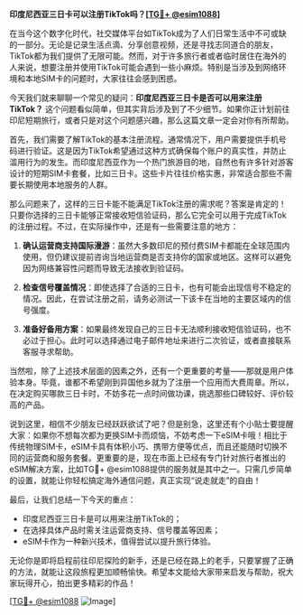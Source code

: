 **印度尼西亚三日卡可以注册TikTok吗？[[TG💪+ @esim1088](https://t.me/s/esim1088)]**

在当今这个数字化时代，社交媒体平台如TikTok成为了人们日常生活中不可或缺的一部分。无论是记录生活点滴、分享创意视频，还是寻找志同道合的朋友，TikTok都为我们提供了无限可能。然而，对于许多旅行者或者临时居住在海外的人来说，想要注册并使用TikTok可能会遇到一些小麻烦。特别是当涉及到网络环境和本地SIM卡的问题时，大家往往会感到困惑。

今天我们就来聊聊一个常见的疑问：**印度尼西亚三日卡是否可以用来注册TikTok？** 这个问题看似简单，但其实背后涉及到了不少细节。如果你正计划前往印尼短期旅行，或者只是对这个问题感兴趣，那么这篇文章一定会对你有所帮助。

首先，我们需要了解TikTok的基本注册流程。通常情况下，用户需要提供手机号码进行验证。这是因为TikTok希望通过这种方式确保每个账户的真实性，并防止滥用行为的发生。而印度尼西亚作为一个热门旅游目的地，自然也有许多针对游客设计的短期SIM卡套餐，比如三日卡。这些卡片往往价格实惠，非常适合那些不需要长期使用本地服务的人群。

那么问题来了，这样的三日卡能不能满足TikTok注册的需求呢？答案是肯定的！只要你选择的三日卡能够正常接收短信验证码，那么它完全可以用于完成TikTok的注册过程。不过，在实际操作中，还是有一些需要注意的地方：

1. **确认运营商支持国际漫游**：虽然大多数印尼的预付费SIM卡都能在全球范围内使用，但仍建议提前咨询当地运营商是否支持你的国家或地区。这样可以避免因为网络兼容性问题而导致无法接收到验证码。

2. **检查信号覆盖情况**：即使选择了合适的三日卡，也有可能会出现信号不稳定的情况。因此，在尝试注册之前，请务必测试一下该卡在当地的主要区域内的信号强度。

3. **准备好备用方案**：如果最终发现自己的三日卡无法顺利接收短信验证码，也不必过于担心。此时可以选择通过电子邮件地址来进行二次验证，或者直接联系客服寻求帮助。

当然啦，除了上述技术层面的因素之外，还有一个更重要的考量——那就是用户体验本身。毕竟，谁都不希望刚到异国他乡就为了注册一个应用而大费周章。所以，在决定购买哪款三日卡时，不妨多花一点时间做功课，挑选那些口碑较好、评价较高的产品。

说到这里，相信不少朋友已经跃跃欲试了吧？但是别急，这里还有个小贴士要提醒大家：如果你不想每次都为更换SIM卡而烦恼，不妨考虑一下eSIM卡哦！相比于传统物理SIM卡，eSIM卡具有体积小巧、携带方便等优点，而且还能随时切换不同的运营商和服务套餐。更重要的是，现在市面上已经有专门针对旅行者推出的eSIM解决方案，比如TG💪+ @esim1088提供的服务就是其中之一。只需几步简单的设置，就能让你轻松搞定海外通信问题，真正实现“说走就走”的自由！

最后，让我们总结一下今天的重点：
- 印度尼西亚三日卡是可以用来注册TikTok的；
- 在选择具体产品时需关注运营商支持、信号覆盖等因素；
- eSIM卡作为一种新兴技术，值得尝试以提升旅行体验。

无论你是即将启程前往印尼探险的新手，还是已经在路上的老手，只要掌握了正确的方法，就能让这段旅程更加顺畅愉快。希望本文能给大家带来启发与帮助，祝大家玩得开心，拍出更多精彩的作品！

[[TG💪+ @esim1088](https://t.me/s/esim1088) ![Image](https://i.postimg.cc/4NQfJmqS/Snipaste-2025-05-13-00-14-12.png)]